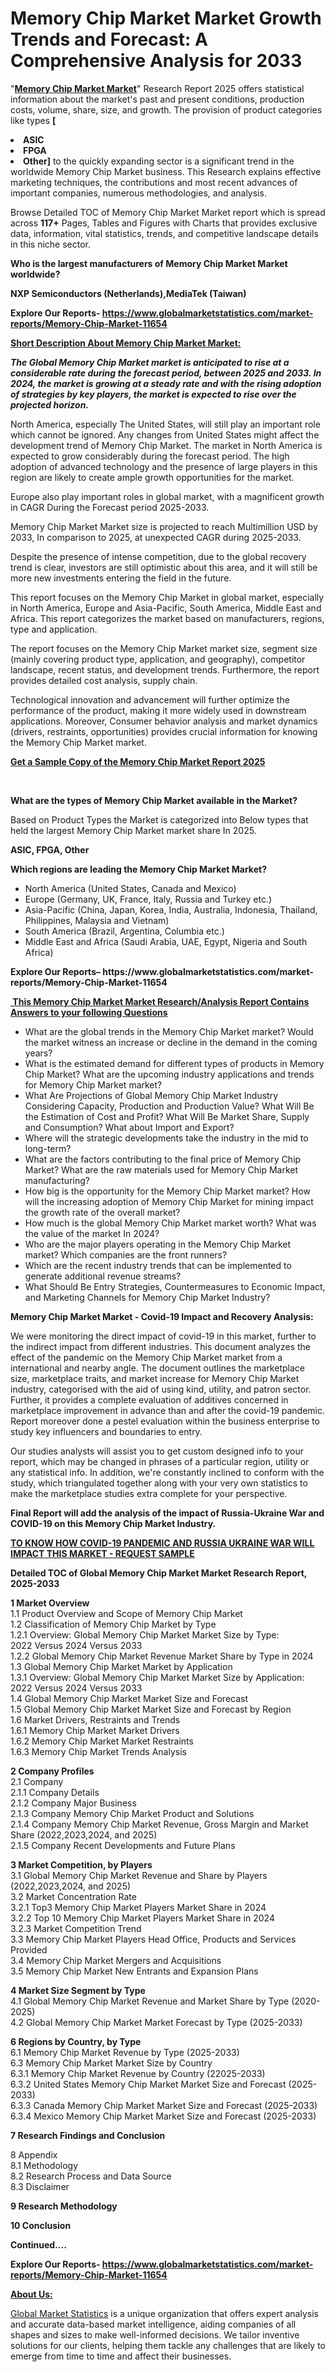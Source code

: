 <H1>Memory Chip Market Market Growth Trends and Forecast: A Comprehensive Analysis for 2033</H1><p>"<strong><a href="https://www.globalmarketstatistics.com/market-reports/Memory-Chip-Market-11654">Memory Chip Market Market</a></strong>" Research Report 2025 offers statistical information about the market's past and present conditions, production costs, volume, share, size, and growth. The provision of product categories like types&nbsp;<strong>[<li>ASIC<li>FPGA<li>Other]</strong>&nbsp;to the quickly expanding sector is a significant trend in the worldwide Memory Chip Market business. This Research explains effective marketing techniques, the contributions and most recent advances of important companies, numerous methodologies, and analysis.</p><p>Browse Detailed TOC of Memory Chip Market Market report which is spread across&nbsp;<strong>117+</strong>&nbsp;Pages, Tables and Figures with Charts that provides exclusive data, information, vital statistics, trends, and competitive landscape details in this niche sector.</p><p><strong>Who is the largest manufacturers of Memory Chip Market Market worldwide?</strong></p><p><strong>NXP Semiconductors (Netherlands),MediaTek (Taiwan)</strong></p><p><strong>Explore Our Reports-&nbsp;<a href="https://www.globalmarketstatistics.com/market-reports/Memory-Chip-Market-11654">https://www.globalmarketstatistics.com/market-reports/Memory-Chip-Market-11654</a></strong></p><p><strong><u>Short Description About Memory Chip Market Market:</u></strong></p><p><strong><em>The Global Memory Chip Market market is anticipated to rise at a considerable rate during the forecast period, between 2025 and 2033. In 2024, the market is growing at a steady rate and with the rising adoption of strategies by key players, the market is expected to rise over the projected horizon.</em></strong></p><p>North America, especially The United States, will still play an important role which cannot be ignored. Any changes from United States might affect the development trend of Memory Chip Market. The market in North America is expected to grow considerably during the forecast period. The high adoption of advanced technology and the presence of large players in this region are likely to create ample growth opportunities for the market.</p><p>Europe also play important roles in global market, with a magnificent growth in CAGR During the Forecast period 2025-2033.</p><p>Memory Chip Market Market size is projected to reach Multimillion USD by 2033, In comparison to 2025, at unexpected CAGR during 2025-2033.</p><p>Despite the presence of intense competition, due to the global recovery trend is clear, investors are still optimistic about this area, and it will still be more new investments entering the field in the future.</p><p>This report focuses on the Memory Chip Market in global market, especially in North America, Europe and Asia-Pacific, South America, Middle East and Africa. This report categorizes the market based on manufacturers, regions, type and application.</p><p>The report focuses on the Memory Chip Market market size, segment size (mainly covering product type, application, and geography), competitor landscape, recent status, and development trends. Furthermore, the report provides detailed cost analysis, supply chain.</p><p>Technological innovation and advancement will further optimize the performance of the product, making it more widely used in downstream applications. Moreover, Consumer behavior analysis and market dynamics (drivers, restraints, opportunities) provides crucial information for knowing the Memory Chip Market market.</p><p><strong><u>Get a Sample Copy of the Memory Chip Market Report 2025</u></strong></p><p>&nbsp;</p><p><strong>What are the types of Memory Chip Market available in the Market?</strong></p><p>Based on Product Types the Market is categorized into Below types that held the largest Memory Chip Market market share In 2025.</p><p><strong>ASIC, FPGA, Other</strong></p><p><strong>Which regions are leading the Memory Chip Market Market?</strong></p><ul><li>North America (United States, Canada and Mexico)</li><li>Europe (Germany, UK, France, Italy, Russia and Turkey etc.)</li><li>Asia-Pacific (China, Japan, Korea, India, Australia, Indonesia, Thailand, Philippines, Malaysia and Vietnam)</li><li>South America (Brazil, Argentina, Columbia etc.)</li><li>Middle East and Africa (Saudi Arabia, UAE, Egypt, Nigeria and South Africa)</li></ul><p><strong>Explore Our Reports&ndash;&nbsp;https://www.globalmarketstatistics.com/market-reports/Memory-Chip-Market-11654</strong></p><p><strong><u>&nbsp;This Memory Chip Market Market Research/Analysis Report Contains Answers to your following Questions</u></strong></p><ul><li>What are the global trends in the Memory Chip Market market? Would the market witness an increase or decline in the demand in the coming years?</li><li>What is the estimated demand for different types of products in Memory Chip Market? What are the upcoming industry applications and trends for Memory Chip Market market?</li><li>What Are Projections of Global Memory Chip Market Industry Considering Capacity, Production and Production Value? What Will Be the Estimation of Cost and Profit? What Will Be Market Share, Supply and Consumption? What about Import and Export?</li><li>Where will the strategic developments take the industry in the mid to long-term?</li><li>What are the factors contributing to the final price of Memory Chip Market? What are the raw materials used for Memory Chip Market manufacturing?</li><li>How big is the opportunity for the Memory Chip Market market? How will the increasing adoption of Memory Chip Market for mining impact the growth rate of the overall market?</li><li>How much is the global Memory Chip Market market worth? What was the value of the market In 2024?</li><li>Who are the major players operating in the Memory Chip Market market? Which companies are the front runners?</li><li>Which are the recent industry trends that can be implemented to generate additional revenue streams?</li><li>What Should Be Entry Strategies, Countermeasures to Economic Impact, and Marketing Channels for Memory Chip Market Industry?</li></ul><p><strong>Memory Chip Market Market - Covid-19 Impact and Recovery Analysis:</strong></p><p>We were monitoring the direct impact of covid-19 in this market, further to the indirect impact from different industries. This document analyzes the effect of the pandemic on the Memory Chip Market market from a international and nearby angle. The document outlines the marketplace size, marketplace traits, and market increase for Memory Chip Market industry, categorised with the aid of using kind, utility, and patron sector. Further, it provides a complete evaluation of additives concerned in marketplace improvement in advance than and after the covid-19 pandemic. Report moreover done a pestel evaluation within the business enterprise to study key influencers and boundaries to entry.</p><p>Our studies analysts will assist you to get custom designed info to your report, which may be changed in phrases of a particular region, utility or any statistical info. In addition, we're constantly inclined to conform with the study, which triangulated together along with your very own statistics to make the marketplace studies extra complete for your perspective.</p><p><strong>Final Report will add the analysis of the impact of Russia-Ukraine War and COVID-19 on this Memory Chip Market Industry.</strong></p><p><strong><u><a href="https://www.globalmarketstatistics.com/market-reports/Memory-Chip-Market-11654">TO KNOW HOW COVID-19 PANDEMIC AND RUSSIA UKRAINE WAR WILL IMPACT THIS MARKET - REQUEST SAMPLE</a></u></strong></p><p><strong>Detailed TOC of Global Memory Chip Market Market Research Report, 2025-2033</strong></p><p><strong>1 Market Overview</strong><br /> 1.1 Product Overview and Scope of Memory Chip Market<br /> 1.2 Classification of Memory Chip Market by Type<br /> 1.2.1 Overview: Global Memory Chip Market Market Size by Type: 2022&nbsp;Versus 2024 Versus 2033<br /> 1.2.2 Global Memory Chip Market Revenue Market Share by Type in 2024<br /> 1.3 Global Memory Chip Market Market by Application<br /> 1.3.1 Overview: Global Memory Chip Market Market Size by Application: 2022&nbsp;Versus 2024 Versus 2033<br /> 1.4 Global Memory Chip Market Market Size and Forecast<br /> 1.5 Global Memory Chip Market Market Size and Forecast by Region<br /> 1.6 Market Drivers, Restraints and Trends<br /> 1.6.1 Memory Chip Market Market Drivers<br /> 1.6.2 Memory Chip Market Market Restraints<br /> 1.6.3 Memory Chip Market Trends Analysis</p><p><strong>2 Company Profiles</strong><br /> 2.1 Company<br /> 2.1.1 Company Details<br /> 2.1.2 Company Major Business<br /> 2.1.3 Company Memory Chip Market Product and Solutions<br /> 2.1.4 Company Memory Chip Market Revenue, Gross Margin and Market Share (2022,2023,2024, and 2025)<br /> 2.1.5 Company Recent Developments and Future Plans</p><p><strong>3 Market Competition, by Players</strong><br /> 3.1 Global Memory Chip Market Revenue and Share by Players (2022,2023,2024, and 2025)<br /> 3.2 Market Concentration Rate<br /> 3.2.1 Top3 Memory Chip Market Players Market Share in 2024<br /> 3.2.2 Top 10 Memory Chip Market Players Market Share in 2024<br /> 3.2.3 Market Competition Trend<br /> 3.3 Memory Chip Market Players Head Office, Products and Services Provided<br /> 3.4 Memory Chip Market Mergers and Acquisitions<br /> 3.5 Memory Chip Market New Entrants and Expansion Plans</p><p><strong>4 Market Size Segment by Type</strong><br /> 4.1 Global Memory Chip Market Revenue and Market Share by Type (2020-2025)<br /> 4.2 Global Memory Chip Market Market Forecast by Type (2025-2033)</p><p><strong>6 Regions by Country, by Type</strong><br /> 6.1 Memory Chip Market Revenue by Type (2025-2033)<br /> 6.3 Memory Chip Market Market Size by Country<br /> 6.3.1 Memory Chip Market Revenue by Country (22025-2033)<br /> 6.3.2 United States Memory Chip Market Market Size and Forecast (2025-2033)<br /> 6.3.3 Canada Memory Chip Market Market Size and Forecast (2025-2033)<br /> 6.3.4 Mexico Memory Chip Market Market Size and Forecast (2025-2033)</p><p><strong>7 Research Findings and Conclusion</strong></p><p>8 Appendix<br /> 8.1 Methodology<br /> 8.2 Research Process and Data Source<br /> 8.3 Disclaimer</p><p><strong>9 Research Methodology</strong></p><p><strong>10 Conclusion</strong></p><p><strong>Continued&hellip;.</strong></p><p><strong>Explore Our Reports-&nbsp;<a href="https://www.globalmarketstatistics.com/market-reports/Memory-Chip-Market-11654">https://www.globalmarketstatistics.com/market-reports/Memory-Chip-Market-11654</a></strong></p><p><strong><u>About Us:</u></strong></p><p><a href="https://www.globalmarketstatistics.com/">Global Market Statistics</a> is a unique organization that offers expert analysis and accurate data-based market intelligence, aiding companies of all shapes and sizes to make well-informed decisions. We tailor inventive solutions for our clients, helping them tackle any challenges that are likely to emerge from time to time and affect their businesses.</p><p>&nbsp;</p>

